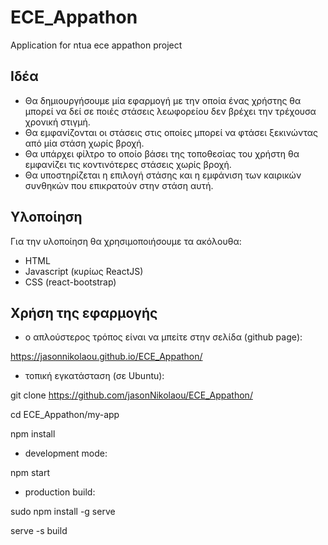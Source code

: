 # ECE_Appathon
Application for ntua ece appathon project

## Ιδέα
- Θα δημιουργήσουμε μία εφαρμογή με την οποία ένας χρήστης
θα μπορεί να δεί σε ποιές στάσεις λεωφορείου δεν βρέχει
την τρέχουσα χρονική στιγμή. 
- Θα εμφανίζονται οι στάσεις στις οποίες μπορεί να φτάσει ξεκινώντας
από μία στάση χωρίς βροχή. 
- Θα υπάρχει φίλτρο το οποίο βάσει της τοποθεσίας του χρήστη θα εμφανίζει
τις κοντινότερες στάσεις χωρίς βροχή.
- Θα υποστηρίζεται η επιλογή στάσης και η εμφάνιση των καιρικών συνθηκών 
που επικρατούν στην στάση αυτή.
 
 
## Υλοποίηση
 Για την υλοποίηση θα χρησιμοποιήσουμε τα ακόλουθα:
 - HTML
 - Javascript (κυρίως ReactJS)
 - CSS (react-bootstrap)

## Χρήση της εφαρμογής
 - ο απλούστερος τρόπος είναι να μπείτε στην σελίδα (github page):
 
 
 https://jasonnikolaou.github.io/ECE_Appathon/
 
 
 - τοπική εγκατάσταση (σε Ubuntu):
 
  git clone https://github.com/jasonNikolaou/ECE_Appathon/
  
  cd ECE_Appathon/my-app
 
  npm install
 
- development mode:

 npm start
 
- production build:

sudo npm install -g serve

serve -s build
